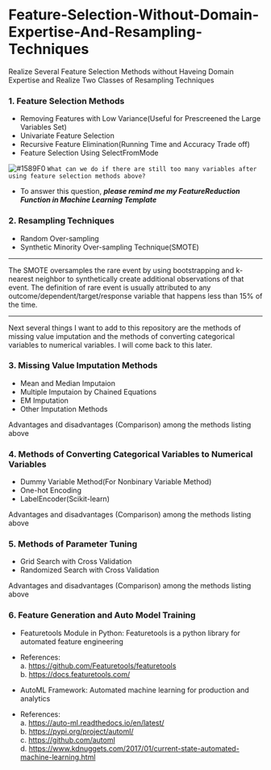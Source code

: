 # Feature-Selection-Without-Domain-Expertise-And-Resampling-Techniques
Realize Several Feature Selection Methods without Haveing Domain Expertise and Realize Two Classes of Resampling Techniques

### 1. Feature Selection Methods

* Removing Features with Low Variance(Useful for Prescreened the Large Variables Set)    
* Univariate Feature Selection
* Recursive Feature Elimination(Running Time and Accuracy Trade off)   
* Feature Selection Using SelectFromMode

![#1589F0](https://placehold.it/15/1589F0/000000?text=+) `What can we do if there are still too many variables after using feature selection methods above?`
* To answer this question, **_please remind me my FeatureReduction Function in Machine Learning Template_**

### 2. Resampling Techniques
* Random Over-sampling
* Synthetic Minority Over-sampling Technique(SMOTE)

***
The SMOTE oversamples the rare event by using bootstrapping and k-nearest neighbor to synthetically create additional observations of that event. The definition of rare event is usually attributed to any outcome/dependent/target/response variable that happens less than 15% of the time.
***

Next several things I want to add to this repository are the methods of missing value imputation and the methods of converting categorical variables to numerical variables. I will come back to this later.

### 3. Missing Value Imputation Methods
* Mean and Median Imputaion
* Multiple Imputaion by Chained Equations
* EM Imputation
* Other Imputation Methods

Advantages and disadvantages (Comparison) among the methods listing above

### 4. Methods of Converting Categorical Variables to Numerical Variables
* Dummy Variable Method(For Nonbinary Variable Method)
* One-hot Encoding
* LabelEncoder(Scikit-learn)

Advantages and disadvantages (Comparison) among the methods listing above

### 5. Methods of Parameter Tuning
* Grid Search with Cross Validation
* Randomized Search with Cross Validation

Advantages and disadvantages (Comparison) among the methods listing above

### 6. Feature Generation and Auto Model Training
* Featuretools Module in Python: Featuretools is a python library for automated feature engineering

 * References:  
   a. https://github.com/Featuretools/featuretools     
   b. https://docs.featuretools.com/

* AutoML Framework: Automated machine learning for production and analytics

 * References:  
   a. https://auto-ml.readthedocs.io/en/latest/  
   b. https://pypi.org/project/automl/   
   c. https://github.com/automl  
   d. https://www.kdnuggets.com/2017/01/current-state-automated-machine-learning.html
